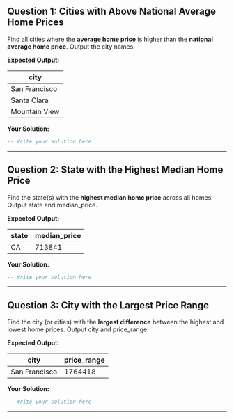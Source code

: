 ## Question 1: Cities with Above National Average Home Prices

Find all cities where the **average home price** is higher than the **national average home price**.
Output the city names.

**Expected Output:**

| city          |
| ------------- |
| San Francisco |
| Santa Clara   |
| Mountain View |

**Your Solution:**
```sql
-- Write your solution here
```
---

## Question 2: State with the Highest Median Home Price

Find the state(s) with the **highest median home price** across all homes.
Output state and median_price.

**Expected Output:**

| state | median_price |
| ----- | ------------ |
| CA    | 713841       |

**Your Solution:**
```sql
-- Write your solution here
```
---

## Question 3: City with the Largest Price Range

Find the city (or cities) with the **largest difference** between the highest and lowest home prices.
Output city and price_range.

**Expected Output:**

| city          | price_range |
| ------------- | ----------- |
| San Francisco | 1764418     |

**Your Solution:**
```sql
-- Write your solution here
```
---

